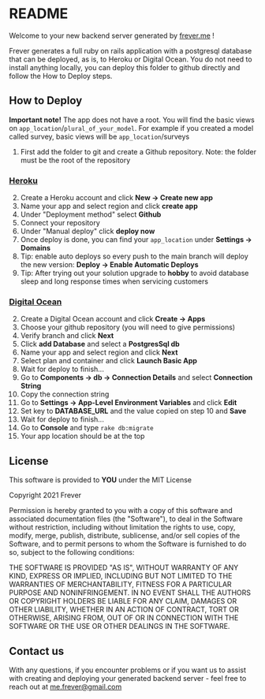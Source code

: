 # README

Welcome to your new backend server generated by [frever.me](frever.me) !

Frever generates a full ruby on rails application with a postgresql database that can be deployed, as is, to Heroku or Digital Ocean. You do not need to install anything locally, you can deploy this folder to github directly and follow the How to Deploy steps.

## How to Deploy
**Important note!** The app does not have a root. You will find the basic views on `app_location`/`plural_of_your_model`. For example if you created a model called survey, basic views will be `app_location`/surveys

1. First add the folder to git and create a Github repository. Note: the folder must be the root of the repository

### [Heroku](https://www.heroku.com/)

2. Create a Heroku account and click **New -> Create new app**
3. Name your app and select region and click **create app**
4. Under "Deployment method" select **Github**
5. Connect your repository
6. Under "Manual deploy" click **deploy now**
7. Once deploy is done, you can find your `app_location` under **Settings -> Domains**
8. Tip: enable auto deploys so every push to the main branch will deploy the new version: **Deploy -> Enable Automatic Deploys**
9. Tip: After trying out your solution upgrade to **hobby** to avoid database sleep and long response times when servicing customers

### [Digital Ocean](https://www.digitalocean.com/)

2. Create a Digital Ocean account and click **Create -> Apps**
3. Choose your github repository (you will need to give permissions)
4. Verify branch and click **Next**
5. Click **add Database** and select a **PostgresSql db**
6. Name your app and select region and click **Next**
7. Select plan and container and click **Launch Basic App**
8. Wait for deploy to finish...
9. Go to **Components -> db -> Connection Details** and select **Connection String**
10. Copy the connection string
11. Go to **Settings -> App-Level Environment Variables** and click **Edit**
12. Set key to **DATABASE_URL** and the value copied on step 10 and **Save**
13. Wait for deploy to finish...
14. Go to **Console** and type `rake db:migrate`
15. Your app location should be at the top

## License
This software is provided to **YOU** under the MIT License

Copyright 2021 Frever

Permission is hereby granted to you with a copy of this software and associated documentation files (the "Software"), to deal in the Software without restriction, including without limitation the rights to use, copy, modify, merge, publish, distribute, sublicense, and/or sell copies of the Software, and to permit persons to whom the Software is furnished to do so, subject to the following conditions:

THE SOFTWARE IS PROVIDED "AS IS", WITHOUT WARRANTY OF ANY KIND, EXPRESS OR IMPLIED, INCLUDING BUT NOT LIMITED TO THE WARRANTIES OF MERCHANTABILITY, FITNESS FOR A PARTICULAR PURPOSE AND NONINFRINGEMENT. IN NO EVENT SHALL THE AUTHORS OR COPYRIGHT HOLDERS BE LIABLE FOR ANY CLAIM, DAMAGES OR OTHER LIABILITY, WHETHER IN AN ACTION OF CONTRACT, TORT OR OTHERWISE, ARISING FROM, OUT OF OR IN CONNECTION WITH THE SOFTWARE OR THE USE OR OTHER DEALINGS IN THE SOFTWARE.

## Contact us

With any questions, if you encounter problems or if you want us to assist with creating and deploying your generated backend server - feel free to reach out at me.frever@gmail.com